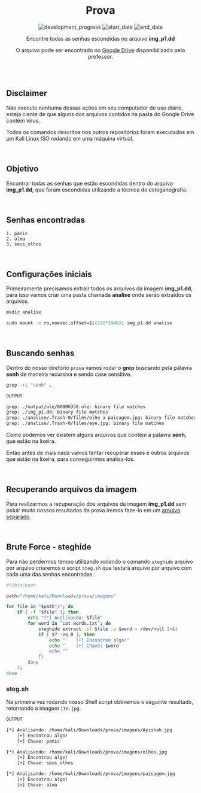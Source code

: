 <div align="center">

# Prova

![development_progress](https://img.shields.io/badge/Status-concluído-green)
![start_date](https://img.shields.io/badge/Start-14/06/2023-informational)
![end_date](https://img.shields.io/badge/End-21/06/2023-informational)

Encontre todas as senhas escondidas no arquivo **img_p1.dd**

O arquivo pode ser encontrado no [Google Drive](https://drive.google.com/drive/folders/1xWlrwM7W38h8E6JtuCbDOMazfARTOlms) disponibilizado pelo professor.

<br />
<br />

</div>

## Disclaimer

Não execute nenhuma dessas ações em seu computador de uso diário, esteja ciente de que alguns dos arquivos contidos na pasta do Google Drive contêm vírus.

Todos os comandos descritos nos outros repositórios foram executados em um Kali Linux ISO rodando em uma máquina virtual.

<br />

## Objetivo

Encontrar todas as senhas que estão escondidas dentro do arquivo **img_p1.dd**, que foram escondidas utilizando a técnica de esteganografia.

<br />

## Senhas encontradas

```text
1. panic
2. alma
3. seus_olhos
```

<br />

## Configurações iniciais

Primeiramente precisamos extrair todos os arquivos da imagem **img_p1.dd**, para isso vamos criar uma pasta chamada **analise** onde serão extraídos os arquivos.

```sh
mkdir analise
```

```sh
sudo mount -o ro,noexec,offset=$((512*2048)) img_p1.dd analise
```

<br />

## Buscando senhas

Dentro do nosso diretório `prova` vamos rodar o **grep** buscando pela palavra **senh** de maneira recursiva e sendo case sensitive.

```sh
grep -ri "senh" .
```

```sh
OUTPUT

grep: ./output/ole/00006338.ole: binary file matches
grep: ./img_p1.dd: binary file matches
grep: ./analise/.Trash-0/files/olhe a paisagem.jpg: binary file matches
grep: ./analise/.Trash-0/files/eye.jpg: binary file matches
```

Como podemos ver existem alguns arquivos que contém a palavra **senh**, que estão na lixeira.

Então antes de mais nada vamos tentar recuperar esses e outros arquivos que estão na lixeira, para conseguirmos analisa-los.

<br />

## Recuperando arquivos da imagem

Para realizarmos a recuperação dos arquivos da imagem **img_p1.dd** sem poluir muito nossos resultados da prova iremos faze-lo em um [arquivo separado](recuperacao_arquivos.md#recuperação-de-arquivos).

<br />

## Brute Force - steghide

Para não perdermos tempo utilizando rodando o comando `steghide` arquivo por arquivo criaremos o script `steg.sh` que testará arquivo por arquivo com cada uma das senhas encontradas.

```sh
#!/bin/bash

path="/home/kali/Downloads/prova/imagens"

for file in "$path"/*; do
    if [ -f "$file" ]; then
        echo "[*] Analisando: $file"
        for word in `cat words.txt`; do
            steghide extract -sf $file -p $word > /dev/null 2>&1
            if [ $? -eq 0 ]; then
                echo "    [+] Encontrou algo!"
                echo "    [+] Chave: $word
                echo ""
            fi
        done
    fi
done
```

### steg.sh

Na primeira vez rodando nosso Shell script obtivemos o seguinte resultado, retornando a imagem `ite.jpg`.

```sh
OUTPUT 

[*] Analisando: /home/kali/Downloads/prova/imagens/Ayishah.jpg
    [+] Encontrou algo!
    [+] Chave: panic

[*] Analisando: /home/kali/Downloads/prova/imagens/olhos.jpg
    [+] Encontrou algo!
    [+] Chave: seus_olhos

[*] Analisando: /home/kali/Downloads/prova/imagens/paisagem.jpg
    [+] Encontrou algo!
    [+] Chave: alma
```
